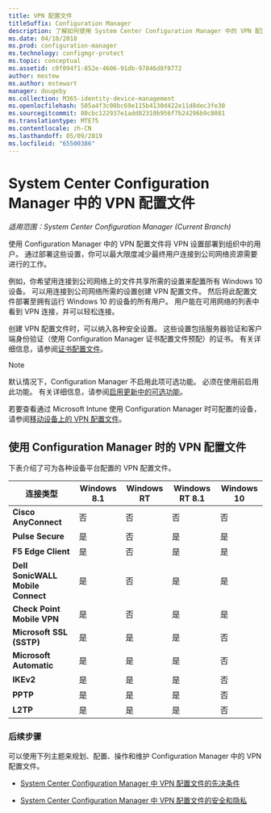 ```yaml
---
title: VPN 配置文件
titleSuffix: Configuration Manager
description: 了解如何使用 System Center Configuration Manager 中的 VPN 配置文件将 VPN 设置部署到组织中的用户。
ms.date: 04/10/2018
ms.prod: configuration-manager
ms.technology: configmgr-protect
ms.topic: conceptual
ms.assetid: c0f094f1-852e-4606-91db-97846d8f0772
author: mestew
ms.author: mstewart
manager: dougeby
ms.collection: M365-identity-device-management
ms.openlocfilehash: 505a4f3c00bc69e115b4130d422e11d8dec3fe30
ms.sourcegitcommit: 80cbc122937e1add82310b956f7b24296b9c8081
ms.translationtype: MTE75
ms.contentlocale: zh-CN
ms.lasthandoff: 05/09/2019
ms.locfileid: "65500386"
---
```

# <a name="vpn-profiles-in-system-center-configuration-manager"></a>System Center Configuration Manager 中的 VPN 配置文件

*适用范围：System Center Configuration Manager (Current Branch)*

<!--1283610-->
使用 Configuration Manager 中的 VPN 配置文件将 VPN 设置部署到组织中的用户。 通过部署这些设置，你可以最大限度减少最终用户连接到公司网络资源需要进行的工作。  

 例如，你希望用连接到公司网络上的文件共享所需的设置来配置所有 Windows 10 设备。 可以用连接到公司网络所需的设置创建 VPN 配置文件。 然后将此配置文件部署至拥有运行 Windows 10 的设备的所有用户。 用户能在可用网络的列表中看到 VPN 连接，并可以轻松连接。  

 创建 VPN 配置文件时，可以纳入各种安全设置。 这些设置包括服务器验证和客户端身份验证（使用 Configuration Manager 证书配置文件预配）的证书。 有关详细信息，请参阅[证书配置文件](introduction-to-certificate-profiles.md)。  

> [!Note]  
> 默认情况下，Configuration Manager 不启用此项可选功能。 必须在使用前启用此功能。 有关详细信息，请参阅[启用更新中的可选功能](/sccm/core/servers/manage/install-in-console-updates#bkmk_options)。<!--505213-->  


 若要查看通过 Microsoft Intune 使用 Configuration Manager 时可配置的设备，请参阅[移动设备上的 VPN 配置文件](/sccm/mdm/deploy-use/create-vpn-profiles)。  

## <a name="vpn-profiles-when-using-configuration-manager"></a>使用 Configuration Manager 时的 VPN 配置文件  
 下表介绍了可为各种设备平台配置的 VPN 配置文件。  

|连接类型|Windows 8.1|Windows RT|Windows RT 8.1|Windows 10|  
|---------------------|-----------------|----------------|--------------------|----------------|  
|**Cisco AnyConnect**|否|否|否|否|  
|**Pulse Secure**|是|否|是|是|  
|**F5 Edge Client**|是|否|是|是|  
|**Dell SonicWALL Mobile Connect**|是|否|是|是|  
|**Check Point Mobile VPN**|是|否|是|是|  
|**Microsoft SSL (SSTP)**|是|是|是|否|  
|**Microsoft Automatic**|是|是|是|否|  
|**IKEv2**|是|是|是|否|  
|**PPTP**|是|是|是|否|  
|**L2TP**|是|是|是|否|  

### <a name="next-steps"></a>后续步骤  
 可以使用下列主题来规划、配置、操作和维护 Configuration Manager 中的 VPN 配置文件。  

-   [System Center Configuration Manager 中 VPN 配置文件的先决条件](../plan-design/prerequisites-for-wifi-vpn-profiles.md)  

-   [System Center Configuration Manager 中 VPN 配置文件的安全和隐私](../plan-design/security-and-privacy-for-wifi-vpn-profiles.md)
